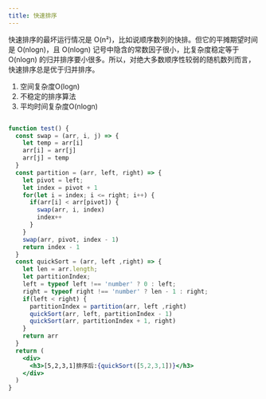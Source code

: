 ```yaml
---
title: 快速排序
---
```


快速排序的最坏运行情况是 O(n²)，比如说顺序数列的快排。但它的平摊期望时间是 O(nlogn)，且 O(nlogn) 记号中隐含的常数因子很小，比复杂度稳定等于 O(nlogn) 的归并排序要小很多。所以，对绝大多数顺序性较弱的随机数列而言，快速排序总是优于归并排序。


1. 空间复杂度O(logn)
2. 不稳定的排序算法
3. 平均时间复杂度O(nlogn)

```jsx live

function test() {
  const swap = (arr, i, j) => {
    let temp = arr[i]
    arr[i] = arr[j]
    arr[j] = temp
  }
  const partition = (arr, left, right) => {
    let pivot = left;
    let index = pivot + 1
    for(let i = index; i <= right; i++) {
      if(arr[i] < arr[pivot]) {
        swap(arr, i, index)
        index++
      }
    }
    swap(arr, pivot, index - 1)
    return index - 1
  }
  const quickSort = (arr, left ,right) => {
    let len = arr.length;
    let partitionIndex;
    left = typeof left !== 'number' ? 0 : left;
    right = typeof right !== 'number' ? len - 1 : right;
    if(left < right) {
      partitionIndex = partition(arr, left ,right)
      quickSort(arr, left, partitionIndex - 1)
      quickSort(arr, partitionIndex + 1, right)
    }
    return arr
  }
  return (
    <div>
      <h3>[5,2,3,1]排序后:{quickSort([5,2,3,1])}</h3>
    </div>
  )
}
```